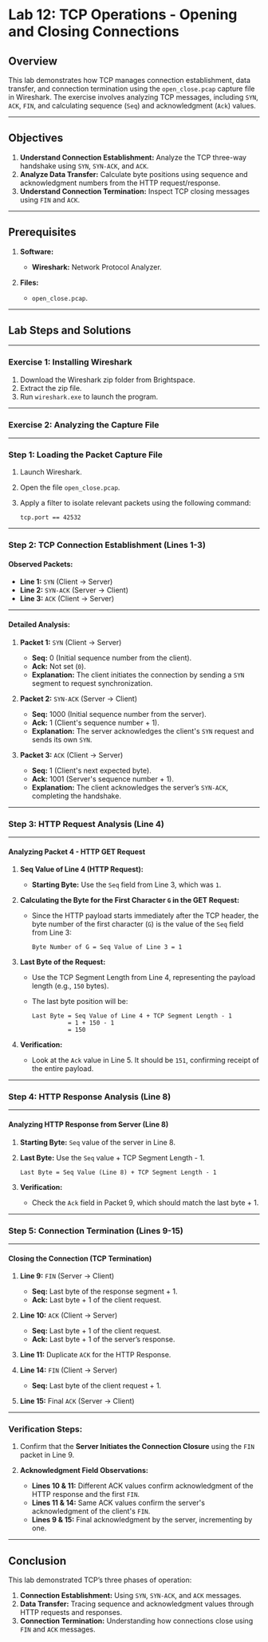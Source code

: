 # Lab 12: TCP Operations - Opening and Closing Connections  

## Overview
This lab demonstrates how TCP manages connection establishment, data transfer, and connection termination using the `open_close.pcap` capture file in Wireshark. The exercise involves analyzing TCP messages, including `SYN`, `ACK`, `FIN`, and calculating sequence (`Seq`) and acknowledgment (`Ack`) values.  

---

## Objectives 

1. **Understand Connection Establishment:** Analyze the TCP three-way handshake using `SYN`, `SYN-ACK`, and `ACK`.  
2. **Analyze Data Transfer:** Calculate byte positions using sequence and acknowledgment numbers from the HTTP request/response.  
3. **Understand Connection Termination:** Inspect TCP closing messages using `FIN` and `ACK`.  

---

## Prerequisites

1. **Software:**  
   - **Wireshark:** Network Protocol Analyzer.  

2. **Files:**  
   - `open_close.pcap`.  
---

## Lab Steps and Solutions  

---

### Exercise 1: Installing Wireshark

1. Download the Wireshark zip folder from Brightspace.  
2. Extract the zip file.  
3. Run `wireshark.exe` to launch the program.  

---

### Exercise 2: Analyzing the Capture File

---

### **Step 1: Loading the Packet Capture File**  

1. Launch Wireshark.  
2. Open the file `open_close.pcap`.  
3. Apply a filter to isolate relevant packets using the following command:  

   ```shell
   tcp.port == 42532
   ```

---

### **Step 2: TCP Connection Establishment (Lines 1-3)**  

#### **Observed Packets:**  

- **Line 1:** `SYN` (Client → Server)  
- **Line 2:** `SYN-ACK` (Server → Client)  
- **Line 3:** `ACK` (Client → Server)  

---

#### **Detailed Analysis:**  

1. **Packet 1:** `SYN` (Client → Server)  
   - **Seq:** 0 (Initial sequence number from the client).  
   - **Ack:** Not set (`0`).  
   - **Explanation:** The client initiates the connection by sending a `SYN` segment to request synchronization.

2. **Packet 2:** `SYN-ACK` (Server → Client)  
   - **Seq:** 1000 (Initial sequence number from the server).  
   - **Ack:** 1 (Client's sequence number + 1).  
   - **Explanation:** The server acknowledges the client's `SYN` request and sends its own `SYN`.  

3. **Packet 3:** `ACK` (Client → Server)  
   - **Seq:** 1 (Client's next expected byte).  
   - **Ack:** 1001 (Server's sequence number + 1).  
   - **Explanation:** The client acknowledges the server’s `SYN-ACK`, completing the handshake.

---

### **Step 3: HTTP Request Analysis (Line 4)**  

---

#### **Analyzing Packet 4 - HTTP GET Request**  

1. **Seq Value of Line 4 (HTTP Request):**  
   - **Starting Byte:** Use the `Seq` field from Line 3, which was `1`.  

2. **Calculating the Byte for the First Character `G` in the GET Request:**  
   - Since the HTTP payload starts immediately after the TCP header, the byte number of the first character (`G`) is the value of the `Seq` field from Line 3:  

     ```
     Byte Number of G = Seq Value of Line 3 = 1
     ```

3. **Last Byte of the Request:**  
   - Use the TCP Segment Length from Line 4, representing the payload length (e.g., `150` bytes).  
   - The last byte position will be:  

     ```
     Last Byte = Seq Value of Line 4 + TCP Segment Length - 1
               = 1 + 150 - 1
               = 150
     ```

4. **Verification:**  
   - Look at the `Ack` value in Line 5. It should be `151`, confirming receipt of the entire payload.

---

### **Step 4: HTTP Response Analysis (Line 8)**  

---

#### **Analyzing HTTP Response from Server (Line 8)**  

1. **Starting Byte:** `Seq` value of the server in Line 8.  

2. **Last Byte:** Use the `Seq` value + TCP Segment Length - 1.  

   ```
   Last Byte = Seq Value (Line 8) + TCP Segment Length - 1
   ```

3. **Verification:**  
   - Check the `Ack` field in Packet 9, which should match the last byte + 1.

---

### **Step 5: Connection Termination (Lines 9-15)**  

---

#### **Closing the Connection (TCP Termination)**  

1. **Line 9:** `FIN` (Server → Client)  
   - **Seq:** Last byte of the response segment + 1.  
   - **Ack:** Last byte + 1 of the client request.

2. **Line 10:** `ACK` (Client → Server)  
   - **Seq:** Last byte + 1 of the client request.  
   - **Ack:** Last byte + 1 of the server’s response.  

3. **Line 11:** Duplicate `ACK` for the HTTP Response.  

4. **Line 14:** `FIN` (Client → Server)  
   - **Seq:** Last byte of the client request + 1.  

5. **Line 15:** Final `ACK` (Server → Client)  

---

### **Verification Steps:**  

1. Confirm that the **Server Initiates the Connection Closure** using the `FIN` packet in Line 9.  

2. **Acknowledgment Field Observations:**  
   - **Lines 10 & 11:** Different ACK values confirm acknowledgment of the HTTP response and the first `FIN`.  
   - **Lines 11 & 14:** Same ACK values confirm the server's acknowledgment of the client's `FIN`.  
   - **Lines 9 & 15:** Final acknowledgment by the server, incrementing by one.

---

## **Conclusion**  

This lab demonstrated TCP’s three phases of operation:  

1. **Connection Establishment:** Using `SYN`, `SYN-ACK`, and `ACK` messages.  
2. **Data Transfer:** Tracing sequence and acknowledgment values through HTTP requests and responses.  
3. **Connection Termination:** Understanding how connections close using `FIN` and `ACK` messages.

